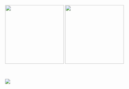 <div>
  <img height="190em" src="https://github-readme-stats.vercel.app/api?username=WeDias&theme=dracula" />
  <img height="190em" src="https://github-readme-stats.vercel.app/api/top-langs/?username=WeDias&layout=compact&theme=dracula&hide=jupyter%20notebook,C%23&langs_count=8" />
</div>

##

<div>
  <br><a href="https://www.linkedin.com/in/wedias/" target="_blank"><img src="https://img.shields.io/badge/LinkedIn-0077B5?style=for-the-badge&logo=linkedin&logoColor=white"/></a>
</div>

##
